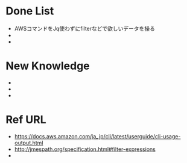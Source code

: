# Done List

* AWSコマンドをJq使わずにfilterなどで欲しいデータを操る
* 
* 

# New Knowledge

* 
* 
* 

# Ref URL

* https://docs.aws.amazon.com/ja_jp/cli/latest/userguide/cli-usage-output.html
* http://jmespath.org/specification.html#filter-expressions
* 
